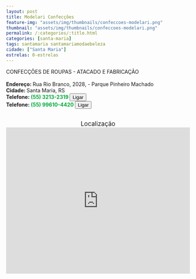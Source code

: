 ```yaml
---
layout: post
title: Modelari Confecções
feature-img: "assets/img/thumbnails/confeccoes-modelari.png"
thumbnail: "assets/img/thumbnails/confeccoes-modelari.png"
permalink: /:categories/:title.html
categories: [santa-maria]
tags: santamaria santamariamodaebeleza
cidade: ["Santa Maria"]
estrelas: 0-estrelas
---
```

CONFECÇÕES DE ROUPAS - ATACADO E FABRICAÇÃO<!-- more --><br />
 <br/>
<b>Endereço: </b>Rua Rio Branco, 2028, - Parque Pinheiro Machado<br />
<b>Cidade: </b>Santa Maria, RS<br />
<b>Telefone: <span style="color: #00ab3a;">(55) 3213-2319</span> <a href="tel:5532132319"><button class="ligar">Ligar</button></a></b><br />
<b>Telefone: <span style="color: #00ab3a;">(55) 99610-4420</span> <a href="tel:55996104420"><button class="ligar">Ligar</button></a></b><br />
<br />
<div style="font-size: larger; text-align: center;">
Localização</div>
<iframe src="https://www.google.com/maps/embed?pb=!1m18!1m12!1m3!1d3465.8113403014913!2d-53.86457848530427!3d-29.696248922127904!2m3!1f0!2f0!3f0!3m2!1i1024!2i768!4f13.1!3m3!1m2!1s0x0%3A0x0!2zMjnCsDQxJzQ2LjUiUyA1M8KwNTEnNDQuNiJX!5e0!3m2!1spt-BR!2sbr!4v1521470952198" width="100%" height="400" frameborder="0" style="border:0" allowfullscreen></iframe>
